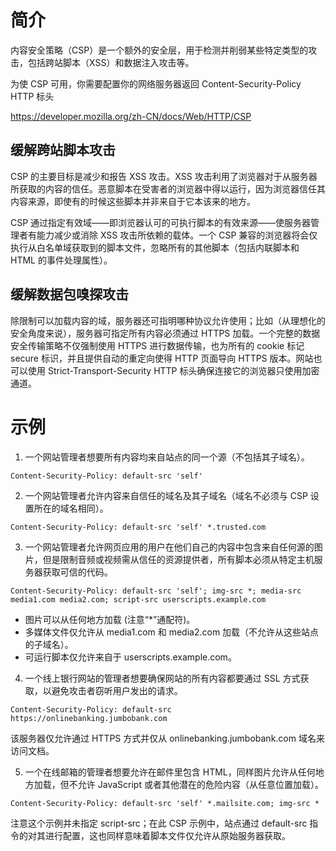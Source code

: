 # 简介
内容安全策略（CSP）是一个额外的安全层，用于检测并削弱某些特定类型的攻击，包括跨站脚本（XSS）和数据注入攻击等。

为使 CSP 可用，你需要配置你的网络服务器返回 Content-Security-Policy HTTP 标头

https://developer.mozilla.org/zh-CN/docs/Web/HTTP/CSP

## 缓解跨站脚本攻击
CSP 的主要目标是减少和报告 XSS 攻击。XSS 攻击利用了浏览器对于从服务器所获取的内容的信任。恶意脚本在受害者的浏览器中得以运行，因为浏览器信任其内容来源，即使有的时候这些脚本并非来自于它本该来的地方。

CSP 通过指定有效域——即浏览器认可的可执行脚本的有效来源——使服务器管理者有能力减少或消除 XSS 攻击所依赖的载体。一个 CSP 兼容的浏览器将会仅执行从白名单域获取到的脚本文件，忽略所有的其他脚本（包括内联脚本和 HTML 的事件处理属性）。

## 缓解数据包嗅探攻击
除限制可以加载内容的域，服务器还可指明哪种协议允许使用；比如（从理想化的安全角度来说），服务器可指定所有内容必须通过 HTTPS 加载。一个完整的数据安全传输策略不仅强制使用 HTTPS 进行数据传输，也为所有的 cookie 标记 secure 标识，并且提供自动的重定向使得 HTTP 页面导向 HTTPS 版本。网站也可以使用 Strict-Transport-Security HTTP 标头确保连接它的浏览器只使用加密通道。


# 示例

1. 一个网站管理者想要所有内容均来自站点的同一个源（不包括其子域名）。
```azure
Content-Security-Policy: default-src 'self'
```

2. 一个网站管理者允许内容来自信任的域名及其子域名（域名不必须与 CSP 设置所在的域名相同）。
```azure
Content-Security-Policy: default-src 'self' *.trusted.com
```

3. 一个网站管理者允许网页应用的用户在他们自己的内容中包含来自任何源的图片，但是限制音频或视频需从信任的资源提供者，所有脚本必须从特定主机服务器获取可信的代码。
```azure
Content-Security-Policy: default-src 'self'; img-src *; media-src media1.com media2.com; script-src userscripts.example.com
```
* 图片可以从任何地方加载 (注意“*”通配符)。
* 多媒体文件仅允许从 media1.com 和 media2.com 加载（不允许从这些站点的子域名）。
* 可运行脚本仅允许来自于 userscripts.example.com。

4. 一个线上银行网站的管理者想要确保网站的所有内容都要通过 SSL 方式获取，以避免攻击者窃听用户发出的请求。
```azure
Content-Security-Policy: default-src https://onlinebanking.jumbobank.com
```
该服务器仅允许通过 HTTPS 方式并仅从 onlinebanking.jumbobank.com 域名来访问文档。

5. 一个在线邮箱的管理者想要允许在邮件里包含 HTML，同样图片允许从任何地方加载，但不允许 JavaScript 或者其他潜在的危险内容（从任意位置加载）。
```azure
Content-Security-Policy: default-src 'self' *.mailsite.com; img-src *
```
注意这个示例并未指定 script-src；在此 CSP 示例中，站点通过 default-src 指令的对其进行配置，这也同样意味着脚本文件仅允许从原始服务器获取。


